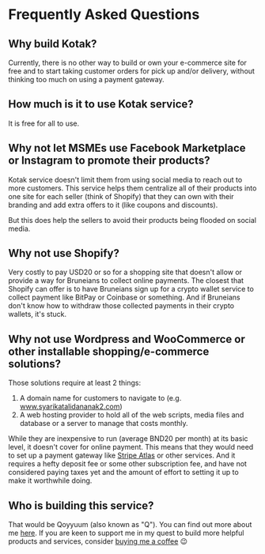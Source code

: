 # Frequently Asked Questions

## Why build Kotak?

Currently, there is no other way to build or own your e-commerce site for free and to start taking customer orders for pick up and/or delivery, without thinking too much on using a payment gateway.

## How much is it to use Kotak service?

It is free for all to use.

## Why not let MSMEs use Facebook Marketplace or Instagram to promote their products?

Kotak service doesn't limit them from using social media to reach out to more customers. This service helps them centralize all of their products into one site for each seller (think of Shopify) that they can own with their branding and add extra offers to it (like coupons and discounts).

But this does help the sellers to avoid their products being flooded on social media.

## Why not use Shopify?

Very costly to pay USD20 or so for a shopping site that doesn't allow or provide a way for Bruneians to collect online payments. The closest that Shopify can offer is to have Bruneians sign up for a crypto wallet service to collect payment like BitPay or Coinbase or something. And if Bruneians don't know how to withdraw those collected payments in their crypto wallets, it's stuck.

## Why not use Wordpress and WooCommerce or other installable shopping/e-commerce solutions?

Those solutions require at least 2 things:

1. A domain name for customers to navigate to (e.g. www.syarikatalidananak2.com)
2. A web hosting provider to hold all of the web scripts, media files and database or a server to manage that costs monthly.

While they are inexpensive to run (average BND20 per month) at its basic level, it doesn't cover for online payment. This means that they would need to set up a payment gateway like [Stripe Atlas](https://stripe.com/atlas) or other services. And it requires a hefty deposit fee or some other subscription fee, and have not considered paying taxes yet and the amount of effort to setting it up to make it worthwhile doing.

## Who is building this service?

That would be Qoyyuum (also known as "Q"). You can find out more about me [here](https://about.me/qoyyuum). If you are keen to support me in my quest to build more helpful products and services, consider [buying me a coffee](https://buymeacoffee.com/qoyyuum) 😉


